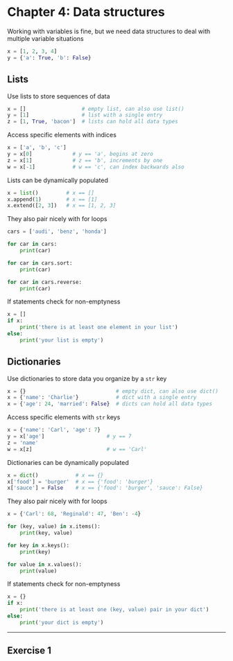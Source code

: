 # Chapter 4: Data structures

Working with variables is fine, but we need data structures to deal with multiple variable situations

```python
x = [1, 2, 3, 4]
y = {'a': True, 'b': False}
```

## Lists

Use lists to store sequences of data

```python
x = []                  # empty list, can also use list()
y = [1]                 # list with a single entry
z = [1, True, 'bacon']  # lists can hold all data types
```

Access specific elements with indices

```python
x = ['a', 'b', 'c']
y = x[0]             # y == 'a', begins at zero
z = x[1]             # z == 'b', increments by one
w = x[-1]            # w == 'c', can index backwards also
```

Lists can be dynamically populated

```python
x = list()         # x == []
x.append(1)        # x == [1]
x.extend([2, 3])   # x == [1, 2, 3]
```

They also pair nicely with for loops

```python
cars = ['audi', 'benz', 'honda']

for car in cars:
    print(car)

for car in cars.sort:
    print(car)

for car in cars.reverse:
    print(car)
```

If statements check for non-emptyness

```python
x = []
if x:
    print('there is at least one element in your list')
else:
    print('your list is empty')
```

## Dictionaries

Use dictionaries to store data you organize by a `str` key

```python
x = {}                             # empty dict, can also use dict()
x = {'name': 'Charlie'}            # dict with a single entry
x = {'age': 24, 'married': False}  # dicts can hold all data types
```

Access specific elements with `str` keys

```python
x = {'name': 'Carl', 'age': 7}
y = x['age']                    # y == 7
z = 'name'
w = x[z]                        # w == 'Carl'
```

Dictionaries can be dynamically populated

```python
x = dict()            # x == {}
x['food'] = 'burger'  # x == {'food': 'burger'}
x['sauce'] = False    # x == {'food': 'burger', 'sauce': False}
```

They also pair nicely with for loops

```python
x = {'Carl': 68, 'Reginald': 47, 'Ben': -4}

for (key, value) in x.items():
    print(key, value)

for key in x.keys():
    print(key)

for value in x.values():
    print(value)
```

If statements check for non-emptyness

```python
x = {}
if x:
    print('there is at least one (key, value) pair in your dict')
else:
    print('your dict is empty')
```
___

## Exercise 1